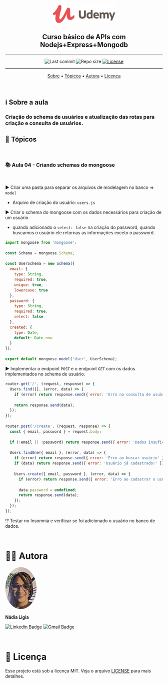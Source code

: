 <p align="center"><img src="../../assets/logo.png" width=200></p>
<h2 align="center">Curso básico de APIs com Nodejs+Express+Mongodb</h2>

---

<p align="center">
  <img alt="Last commit" src="https://img.shields.io/github/last-commit/nlnadialigia/udemy" />

  <img alt="Repo size" src="https://img.shields.io/github/repo-size/nlnadialigia/udemy"/>
   
  <a href="./license.md">
  <img alt="License" src="https://img.shields.io/badge/License-MIT-informational"/>
  </a>
</p>

---

<p align="center">
  <a href="#-information_source-sobre-a-aula">Sobre</a> •
  <a href="#-open_file_folder-tópicos">Tópicos</a> • 
  <a href="#-woman_office_worker-autora">Autora</a> • 
  <a href="#-pencil-licença">Licença</a>
</p>
<br>

## ℹ️ Sobre a aula

<h3>Criação do schema de usuários e atualização das rotas para criação e consulta de usuários.</h3>

## 📂 Tópicos
<br>

### 📚 Aula 04 - Criando schemas do mongoose
<br>

▶️ Criar uma pasta para separar os arquivos de modelagem no banco => `model`
  - Arquivo de criação do usuário: `users.js`

▶️ Criar o schema do mongoose com os dados necessários para criação de um usuário.
  - quando adicionado o `select: false` na criação do password, quando buscamos o usuário ele retornas as informações exceto o password.
```js
import mongoose from 'mongoose';

const Schema = mongoose.Schema;

const UserSchema = new Schema({
  email: {
    type: String,
    required: true,
    unique: true,
    lowercase: true
  },
  password: {
    type: String,
    required: true,
    select: false
  },
  created: {
    type: Date,
    default: Date.now
  }
});

export default mongoose.model('User', UserSchema);
```
▶️ Implementar o endpoint `POST` e o endpoint `GET` com os dados implementados no schema de usuário.
```js
router.get('/', (request, response) => {
  Users.find({}, (error, data) => {
    if (error) return response.send({ error: 'Erro na consulta de usuário' });

    return response.send(data);
  });
});

router.post('/create', (request, response) => {
  const { email, password } = request.body;

  if (!email || !password) return response.send({ error: 'Dados insuficientes para criação do usuáio' });

  Users.findOne({ email }, (error, data) => {
    if (error) return response.send({ error: 'Erro ao buscar usuário' });
    if (data) return response.send({ error: 'Usuário já cadastrado!' });

    Users.create({ email, password }, (error, data) => {
      if (error) return response.send({ error: 'Erro ao cadastrar o usuário' });

      data.password = undefined;
      return response.send(data);
    });
  });
});
```
⁉️ Testar no Insomnia e verificar se foi adicionado o usuário no banco de dados.

<br>

# 👩‍💼 Autora
<img style="border-radius: 50%;" src="../../assets/picture.jpg" width="100px;" alt="Picture"/>
<p><b>Nádia Ligia</b></p>

[![Linkedin Badge](https://img.shields.io/badge/-nlnadialigia-blueviolet?style=flat&logo=Linkedin&logoColor=white&link=https://www.linkedin.com/in/nlnadialigia/)](https://www.linkedin.com/in/nlnadialigia/) 
[![Gmail Badge](https://img.shields.io/badge/-nlnadialigia@gmail.com-blueviolet?style=flat&logo=Gmail&logoColor=white&link=mailto:nlnadialigia@gmail.com)](mailto:nlnadialigia@gmail.com)

<br>

# 📝 Licença

Esse projeto está sob a licença MIT. Veja o arquivo [LICENSE](../../LICENSE) para mais detalhes.